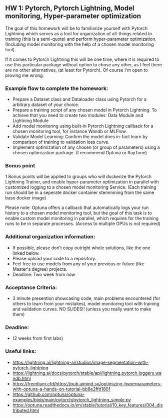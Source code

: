 ## HW 1: Pytorch, Pytorch Lightning, Model monitoring, Hyper-parameter optimization

The goal of this homework will be to familiarize yourself with Pytorch Lightning which serves as a tool for organization of all-things related to training (this is a semi-quote) and perform hyper-parameter optimization.
(Including model monitoring with the help of a chosen model monitoring tool). 

If it comes to Pytorch Lightning this will be one time, where it is required to use this particular package without option to chose any other, as I feel there are no other alternatives, (at least for Pytorch). Of course I'm open to proving me wrong.

### Example flow to complete the homework:

* Prepare a Dataset class and Dataloader class using Pytorch for a arbitrary dataset of your choice.
* Prepare a training script of any chosen model in Pytorch Lightning. To achieve that you need to create two modules: Data Module and Lightning Module 
* Add model monitoring using built-in Pytorch Lightning callback for a chosen monitoring tool, for instance Wandb or MLFlow.
* Validate Model Learning: Confirm the model does in-fact learn by comparison of training to validation loss curve.
* Implement optimization of any chosen (or group of parameters) using a chosen optimization package. (I recommend Optuna or RayTune)


### Bonus point
1 Bonus points will be applied to groups who will dockerize the Pytorch Lightning Trainer, and enable hyper-parameter optimization in parallel with customized logging to a chosen model monitoring Service. 
(Each training run should be in a seperate docker container stemmming from the same base docker image)

Please note: Optuna offers a callback that automatically logs your run history to a chosen model monitoring tool, but the goal of this task is to enable custom model monitoring in parallel, which requires for the training runs to be in separate processes.  (Access to multiple GPUs is not required)

### Additional organization information:
* If possible, please don’t copy outright whole solutions, like the one linked below.
* Please upload your code to a repository. 
* Feel free to use models from any of your previous or future (like Master's degree) projects.
* Deadline: Two week from now

### Acceptance Criteria:
* 3 minute presention showcasing code, main problems encountered (for others to learn from your mistakes), model monitoring tool with training and validation curves. NO SLIDES!! (unless you really want to make them)


### Deadline:
* (2 weeks from first labs) 

### Useful links:
* https://lightning.ai/lightning-ai/studios/image-segmentation-with-pytorch-lightning 
* https://lightning.ai/docs/pytorch/stable/api/lightning.pytorch.loggers.wandb.html 
* https://freedium.cfd/https://pub.aimind.so/optimizing-hyperparameters-with-optuna-a-hands-on-tutorial-bb8e2ffd1801  
* https://github.com/optuna/optuna-examples/blob/main/pytorch/pytorch_lightning_simple.py 
* https://optuna.readthedocs.io/en/stable/tutorial/10_key_features/004_distributed.html 
